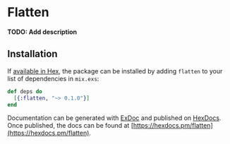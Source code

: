 # Flatten

**TODO: Add description**

## Installation

If [available in Hex](https://hex.pm/docs/publish), the package can be installed
by adding `flatten` to your list of dependencies in `mix.exs`:

```elixir
def deps do
  [{:flatten, "~> 0.1.0"}]
end
```

Documentation can be generated with [ExDoc](https://github.com/elixir-lang/ex_doc)
and published on [HexDocs](https://hexdocs.pm). Once published, the docs can
be found at [https://hexdocs.pm/flatten](https://hexdocs.pm/flatten).


